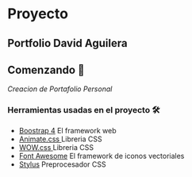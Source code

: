 #  Proyecto
##  Portfolio David Aguilera

## Comenzando 🚀
_Creacion de Portafolio Personal_

### Herramientas usadas en el proyecto 🛠️

* [Boostrap 4](httpsgetbootstrap.com) El framework web
* [Animate.css ](httpsdaneden.github.ioanimate.css) Libreria CSS
* [WOW.css ](https://wowjs.uk/) Libreria CSS
* [Font Awesome](httpsfontawesome.com) El framework de iconos vectoriales
* [Stylus](http://stylus-lang.com/) Preprocesador CSS
